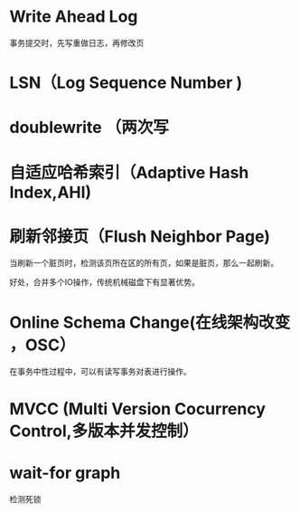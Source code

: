 # Write Ahead Log
事务提交时，先写重做日志，再修改页

# LSN（Log Sequence Number )

# doublewrite （两次写

# 自适应哈希索引（Adaptive Hash Index,AHI)

# 刷新邻接页（Flush Neighbor Page)
当刷新一个脏页时，检测该页所在区的所有页，如果是脏页，那么一起刷新。

好处，合并多个IO操作，传统机械磁盘下有显著优势。

# Online Schema Change(在线架构改变 ，OSC）
在事务中性过程中，可以有读写事务对表进行操作。

# MVCC (Multi Version Cocurrency Control,多版本并发控制）

# wait-for graph
检测死锁